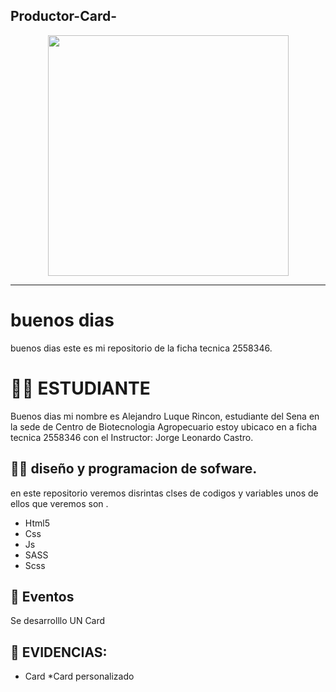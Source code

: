 ## Productor-Card-
<p align="center">
 <img src="https://media.giphy.com/media/u7D5EyS2EFlpC/giphy.gif" width="385">

</p>

---

# buenos dias

buenos dias este es mi repositorio de la ficha tecnica 2558346.

# 🧑‍🎓   ESTUDIANTE


Buenos dias mi nombre es Alejandro Luque Rincon, estudiante del Sena en la sede de Centro de Biotecnologia Agropecuario  estoy ubicaco en a ficha tecnica 2558346 con el Instructor: Jorge Leonardo Castro.



## 🧑‍💻  diseño y programacion de sofware. 

en este repositorio veremos disrintas clses de codigos y variables unos de ellos que veremos son .
* Html5
* Css
* Js
* SASS
* Scss

## 📢 Eventos

Se desarrolllo UN Card 

## 💼 EVIDENCIAS: 

* Card 
*Card personalizado

